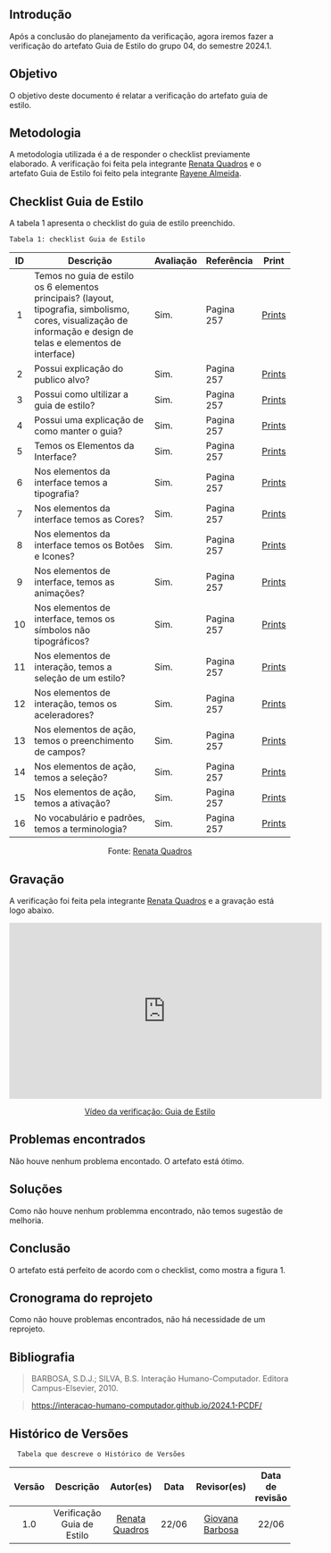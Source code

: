 ## Introdução
Após a conclusão do planejamento da verificação, agora iremos fazer a verificação do artefato Guia de Estilo do grupo 04, do semestre 2024.1.

## Objetivo
O objetivo deste documento é relatar a verificação do artefato guia de estilo.

## Metodologia
A metodologia utilizada é a de responder o checklist previamente elaborado. A verificação foi feita pela integrante [Renata Quadros](https://github.com/Renatinha28) e o artefato Guia de Estilo foi feito pela integrante [Rayene Almeida](https://github.com/rayenealmeida).

## Checklist Guia de Estilo
A tabela 1 apresenta o checklist do guia de estilo preenchido.

    Tabela 1: checklist Guia de Estilo
| ID | Descrição | Avaliação | Referência | Print |
| :----: | --------- | ---------- | ----------- | ------- |
|1| Temos no guia de estilo os 6 elementos principais? (layout, tipografia, simbolismo, cores, visualização de informação e design de telas e elementos de interface)|Sim.|Pagina 257|[Prints](../../../assets/verificacao/verificação%20nosso%20grupo/etapa%203/guiaestilo.png)|
|2|Possui explicação do publico alvo?|Sim.|Pagina 257|[Prints](../../../assets/verificacao/verificação%20nosso%20grupo/etapa%203/guiaestilo.png)|
|3|Possui como ultilizar a guia de estilo?|Sim.|Pagina 257|[Prints](../../../assets/verificacao/verificação%20nosso%20grupo/etapa%203/guiaestilo.png)|
|4|Possui uma explicação de como manter o guia?|Sim.|Pagina 257|[Prints](../../../assets/verificacao/verificação%20nosso%20grupo/etapa%203/guiaestilo.png)|
|5|Temos os Elementos da Interface?|Sim.|Pagina 257|[Prints](../../../assets/verificacao/verificação%20nosso%20grupo/etapa%203/guiaestilo.png)|
|6|Nos elementos da interface temos a tipografia? |Sim.|Pagina 257|[Prints](../../../assets/verificacao/verificação%20nosso%20grupo/etapa%203/guiaestilo.png)|
|7|Nos elementos da interface temos as Cores?|Sim.|Pagina 257|[Prints](../../../assets/verificacao/verificação%20nosso%20grupo/etapa%203/guiaestilo.png)|
|8|Nos elementos da interface temos os Botôes e Icones?|Sim.|Pagina 257|[Prints](../../../assets/verificacao/verificação%20nosso%20grupo/etapa%203/guiaestilo.png)|
|9|Nos elementos de interface, temos as animações?|Sim.|Pagina 257|[Prints](../../../assets/verificacao/verificação%20nosso%20grupo/etapa%203/guiaestilo.png)|
|10|Nos elementos de interface, temos os símbolos não tipográficos?|Sim.|Pagina 257|[Prints](../../../assets/verificacao/verificação%20nosso%20grupo/etapa%203/guiaestilo.png)|
|11|Nos elementos de interação, temos a seleção de um estilo?|Sim.|Pagina 257|[Prints](../../../assets/verificacao/verificação%20nosso%20grupo/etapa%203/guiaestilo.png)|
|12|Nos elementos de interação, temos os aceleradores?|Sim.|Pagina 257|[Prints](../../../assets/verificacao/verificação%20nosso%20grupo/etapa%203/guiaestilo.png)|
|13|Nos elementos de ação, temos o preenchimento de campos?|Sim.|Pagina 257|[Prints](../../../assets/verificacao/verificação%20nosso%20grupo/etapa%203/guiaestilo.png)|
|14|Nos elementos de ação, temos a seleção?|Sim.|Pagina 257|[Prints](../../../assets/verificacao/verificação%20nosso%20grupo/etapa%203/guiaestilo.png)|
|15|Nos elementos de ação, temos a ativação?|Sim.|Pagina 257|[Prints](../../../assets/verificacao/verificação%20nosso%20grupo/etapa%203/guiaestilo.png)|
|16|No vocabulário e padrões, temos a terminologia?|Sim.|Pagina 257|[Prints](../../../assets/verificacao/verificação%20nosso%20grupo/etapa%203/guiaestilo.png)|

  <center> <p>Fonte: <a href="https://github.com/Renatinha28">Renata Quadros</a></p></center>

## Gravação 
A verificação foi feita pela integrante [Renata Quadros](https://github.com/Renatinha28) e a gravação está logo abaixo.

<p style="text-align: center">
    <iframe width="560" height="315" src="https://www.youtube.com/embed/ddo2TpiFook" title="YouTube video player" frameborder="0" allow="accelerometer; autoplay; clipboard-write; encrypted-media; gyroscope; picture-in-picture; web-share" referrerpolicy="strict-origin-when-cross-origin" allowfullscreen></iframe>
</p>
<p style="text-align: center">
    <a href="https://www.youtube.com/watch?v=ddo2TpiFook" target="_blank">Vídeo da verificação: Guia de Estilo  </a>
</p>

## Problemas encontrados
Não houve nenhum problema encontado. O artefato está ótimo.

## Soluções
Como não houve nenhum problemma encontrado, não temos sugestão de melhoria.

## Conclusão
O artefato está perfeito de acordo com o checklist, como mostra a figura 1.

## Cronograma do reprojeto
Como não houve problemas encontrados, não há necessidade de um reprojeto.

## Bibliografia
> BARBOSA, S.D.J.; SILVA, B.S. Interação Humano-Computador. Editora Campus-Elsevier, 2010.

> https://interacao-humano-computador.github.io/2024.1-PCDF/

## Histórico de Versões
      Tabela que descreve o Histórico de Versões

|     Versão       |     Descrição      |      Autor(es)      | Data           |  Revisor(es)          |Data de revisão|
| :----------------------------------------------------------: | :-------------------------------: | :-------------------------------------------------: | :-------------------------------: |  :-------------------------------: | :-------------------------------: |
| 1.0 | Verificação Guia de Estilo |  [Renata Quadros](https://github.com/Renatinha28) | 22/06 | [Giovana Barbosa](https://github.com/gio221) | 22/06